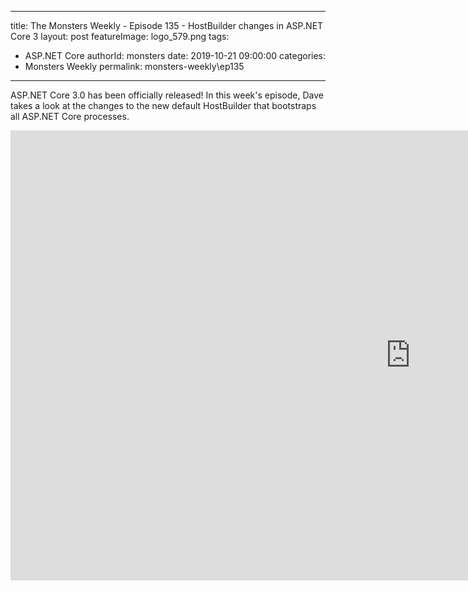 
---
title: The Monsters Weekly - Episode 135 -  HostBuilder changes in ASP.NET Core 3
layout: post
featureImage: logo_579.png
tags: 
  - ASP.NET Core
authorId: monsters
date: 2019-10-21 09:00:00
categories:
  - Monsters Weekly
permalink: monsters-weekly\ep135
---

ASP.NET Core 3.0 has been officially released! In this week's episode, Dave takes a look at the changes to the new default HostBuilder that bootstraps all ASP.NET Core processes.

<!--more-->
<iframe width="1280" height="720" src="https://www.youtube.com/embed/Y3IH88ayirk" frameborder="0" allow="accelerometer; autoplay; encrypted-media; gyroscope; picture-in-picture" allowfullscreen></iframe>
